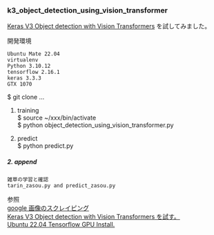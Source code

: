 ### k3_object_detection_using_vision_transformer  

[Keras V3 Object detection with Vision Transformers](https://keras.io/examples/vision/object_detection_using_vision_transformer/) を試してみました。  

開発環境    
  
    Ubuntu Mate 22.04  
    virtualenv  
    Python 3.10.12  
    tensorflow 2.16.1  
    keras 3.3.3  
    GTX 1070  

$ git clone ...   
  
1. training  
$ source ~/xxx/bin/activate  
$ python object_detection_using_vision_transformer.py

3. predict  
$ python predict.py  

##### 2. append  
    
    雑草の学習と確認  
    tarin_zasou.py and predict_zasou.py  


参照  
[google 画像のスクレイピング](https://github.com/tosa-no-onchan/annotation)  
[Keras V3 Object detection with Vision Transformers を試す。](http://www.netosa.com/blog/2024/06/keras-v3-object-detection-with-vision-transformers.html)  
[Ubuntu 22.04 Tensorflow GPU Install.](http://www.netosa.com/blog/2024/05/ubuntu-2204-tensorflow-gpu-install.html)  

